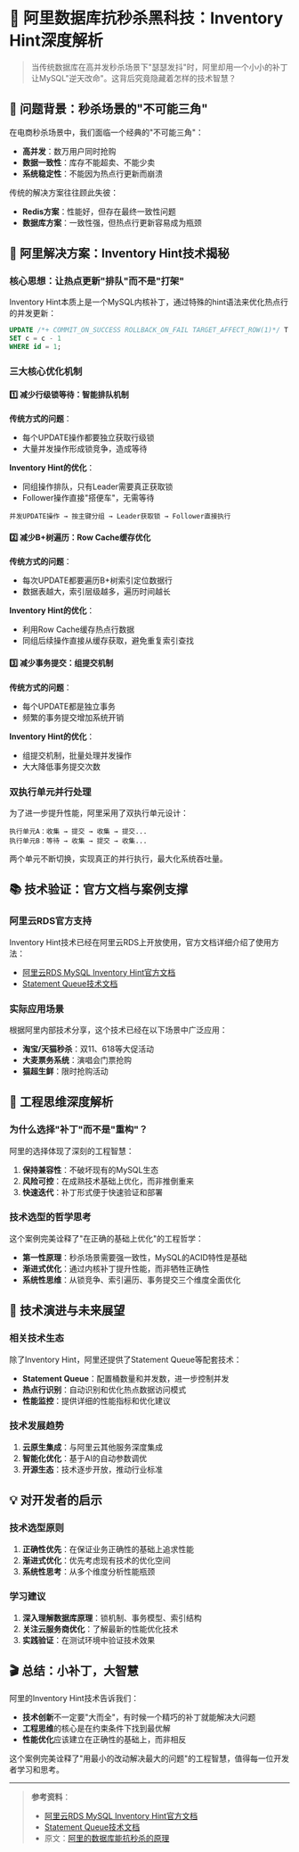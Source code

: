 # 🚀 阿里数据库抗秒杀黑科技：Inventory Hint深度解析

> 当传统数据库在高并发秒杀场景下"瑟瑟发抖"时，阿里却用一个小小的补丁让MySQL"逆天改命"。这背后究竟隐藏着怎样的技术智慧？

## 🎯 问题背景：秒杀场景的"不可能三角"

在电商秒杀场景中，我们面临一个经典的"不可能三角"：

- **高并发**：数万用户同时抢购
- **数据一致性**：库存不能超卖、不能少卖
- **系统稳定性**：不能因为热点行更新而崩溃

传统的解决方案往往顾此失彼：
- **Redis方案**：性能好，但存在最终一致性问题
- **数据库方案**：一致性强，但热点行更新容易成为瓶颈

## 🔧 阿里解决方案：Inventory Hint技术揭秘

### 核心思想：让热点更新"排队"而不是"打架"

Inventory Hint本质上是一个MySQL内核补丁，通过特殊的hint语法来优化热点行的并发更新：

```sql
UPDATE /*+ COMMIT_ON_SUCCESS ROLLBACK_ON_FAIL TARGET_AFFECT_ROW(1)*/ T
SET c = c - 1
WHERE id = 1;
```

### 三大核心优化机制

#### 1️⃣ 减少行级锁等待：智能排队机制

**传统方式的问题**：
- 每个UPDATE操作都要独立获取行级锁
- 大量并发操作形成锁竞争，造成等待

**Inventory Hint的优化**：
- 同组操作排队，只有Leader需要真正获取锁
- Follower操作直接"搭便车"，无需等待

```
并发UPDATE操作 → 按主键分组 → Leader获取锁 → Follower直接执行
```

#### 2️⃣ 减少B+树遍历：Row Cache缓存优化

**传统方式的问题**：
- 每次UPDATE都要遍历B+树索引定位数据行
- 数据表越大，索引层级越多，遍历时间越长

**Inventory Hint的优化**：
- 利用Row Cache缓存热点行数据
- 同组后续操作直接从缓存获取，避免重复索引查找

#### 3️⃣ 减少事务提交：组提交机制

**传统方式的问题**：
- 每个UPDATE都是独立事务
- 频繁的事务提交增加系统开销

**Inventory Hint的优化**：
- 组提交机制，批量处理并发操作
- 大大降低事务提交次数

### 双执行单元并行处理

为了进一步提升性能，阿里采用了双执行单元设计：

```
执行单元A：收集 → 提交 → 收集 → 提交...
执行单元B：等待 → 收集 → 提交 → 收集...
```

两个单元不断切换，实现真正的并行执行，最大化系统吞吐量。

## 📚 技术验证：官方文档与案例支撑

### 阿里云RDS官方支持

Inventory Hint技术已经在阿里云RDS上开放使用，官方文档详细介绍了使用方法：

- [阿里云RDS MySQL Inventory Hint官方文档](https://help.aliyun.com/zh/rds/apsaradb-rds-for-mysql/inventory-hint)
- [Statement Queue技术文档](https://help.aliyun.com/zh/rds/apsaradb-rds-for-mysql/statement-queue)

### 实际应用场景

根据阿里内部技术分享，这个技术已经在以下场景中广泛应用：

- **淘宝/天猫秒杀**：双11、618等大促活动
- **大麦票务系统**：演唱会门票抢购
- **猫超生鲜**：限时抢购活动

## 🧠 工程思维深度解析

### 为什么选择"补丁"而不是"重构"？

阿里的选择体现了深刻的工程智慧：

1. **保持兼容性**：不破坏现有的MySQL生态
2. **风险可控**：在成熟技术基础上优化，而非推倒重来
3. **快速迭代**：补丁形式便于快速验证和部署

### 技术选型的哲学思考

这个案例完美诠释了"在正确的基础上优化"的工程哲学：

- **第一性原理**：秒杀场景需要强一致性，MySQL的ACID特性是基础
- **渐进式优化**：通过内核补丁提升性能，而非牺牲正确性
- **系统性思维**：从锁竞争、索引遍历、事务提交三个维度全面优化

## 🚀 技术演进与未来展望

### 相关技术生态

除了Inventory Hint，阿里还提供了Statement Queue等配套技术：

- **Statement Queue**：配置桶数量和并发数，进一步控制并发
- **热点行识别**：自动识别和优化热点数据访问模式
- **性能监控**：提供详细的性能指标和优化建议

### 技术发展趋势

1. **云原生集成**：与阿里云其他服务深度集成
2. **智能化优化**：基于AI的自动参数调优
3. **开源生态**：技术逐步开放，推动行业标准

## 💡 对开发者的启示

### 技术选型原则

1. **正确性优先**：在保证业务正确性的基础上追求性能
2. **渐进式优化**：优先考虑现有技术的优化空间
3. **系统性思考**：从多个维度分析性能瓶颈

### 学习建议

1. **深入理解数据库原理**：锁机制、事务模型、索引结构
2. **关注云服务商优化**：了解最新的性能优化技术
3. **实践验证**：在测试环境中验证技术效果

## 🎬 总结：小补丁，大智慧

阿里的Inventory Hint技术告诉我们：

- **技术创新**不一定要"大而全"，有时候一个精巧的补丁就能解决大问题
- **工程思维**的核心是在约束条件下找到最优解
- **性能优化**应该建立在正确性的基础上，而非相反

这个案例完美诠释了"用最小的改动解决最大的问题"的工程智慧，值得每一位开发者学习和思考。

---

> **参考资料**：
> - [阿里云RDS MySQL Inventory Hint官方文档](https://help.aliyun.com/zh/rds/apsaradb-rds-for-mysql/inventory-hint)
> - [Statement Queue技术文档](https://help.aliyun.com/zh/rds/apsaradb-rds-for-mysql/statement-queue)
> - 原文：[阿里的数据库能抗秒杀的原理](https://www.yuque.com/hollis666/xkm7k3/gwg64tg0g107wgz3)
